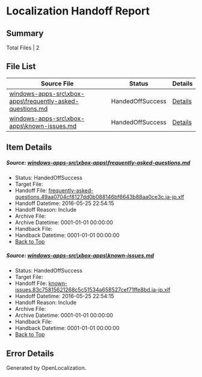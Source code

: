 # <a name='report-top'></a> Localization Handoff Report

## Summary
 Total Files | 2

## File List
 Source File | Status | Details 
 ----------- | ------ | ------- 
 [windows-apps-src\xbox-apps\frequently-asked-questions.md](https://github.com/Microsoft/windows-apps/blob/09a219dcfc74fd26ae05aae0003fec99191fd753/windows-apps-src/xbox-apps/frequently-asked-questions.md) | HandedOffSuccess | [Details](#3d05a5d4bc863daa0e136305ddd2c55606d7eebc3820)
 [windows-apps-src\xbox-apps\known-issues.md](https://github.com/Microsoft/windows-apps/blob/09a219dcfc74fd26ae05aae0003fec99191fd753/windows-apps-src/xbox-apps/known-issues.md) | HandedOffSuccess | [Details](#1dbff521a6b28ca04fc4ec364b906be856237a5b3871)

## Item Details
##### <a name='3d05a5d4bc863daa0e136305ddd2c55606d7eebc3820'></a> Source: [windows-apps-src\xbox-apps\frequently-asked-questions.md](https://github.com/Microsoft/windows-apps/blob/09a219dcfc74fd26ae05aae0003fec99191fd753/windows-apps-src/xbox-apps/frequently-asked-questions.md)
* Status: HandedOffSuccess
* Target File: 
* Handoff File: [frequently-asked-questions.49aa0704cf8127dd0b088146bf6643b88aa0ce3c.ja-jp.xlf](https://github.com/Microsoft/WDG.handoff/blob/13267196cfbfe33e30683d0b736537fcc83262f6/ol-handoff/Microsoft/windows-apps.ja-jp/master/frequently-asked-questions.49aa0704cf8127dd0b088146bf6643b88aa0ce3c.ja-jp.xlf)
* Handoff Datetime: 2016-05-25 22:54:15
* Handoff Reason: Include
* Archive File: 
* Archive Datetime: 0001-01-01 00:00:00
* Handback File: 
* Handback Datetime: 0001-01-01 00:00:00
* [Back to Top](#report-top)

##### <a name='1dbff521a6b28ca04fc4ec364b906be856237a5b3871'></a> Source: [windows-apps-src\xbox-apps\known-issues.md](https://github.com/Microsoft/windows-apps/blob/09a219dcfc74fd26ae05aae0003fec99191fd753/windows-apps-src/xbox-apps/known-issues.md)
* Status: HandedOffSuccess
* Target File: 
* Handoff File: [known-issues.83c75815621268c5c51534a658527cef71ffe8bd.ja-jp.xlf](https://github.com/Microsoft/WDG.handoff/blob/13267196cfbfe33e30683d0b736537fcc83262f6/ol-handoff/Microsoft/windows-apps.ja-jp/master/known-issues.83c75815621268c5c51534a658527cef71ffe8bd.ja-jp.xlf)
* Handoff Datetime: 2016-05-25 22:54:15
* Handoff Reason: Include
* Archive File: 
* Archive Datetime: 0001-01-01 00:00:00
* Handback File: 
* Handback Datetime: 0001-01-01 00:00:00
* [Back to Top](#report-top)


## Error Details

Generated by OpenLocalization.
